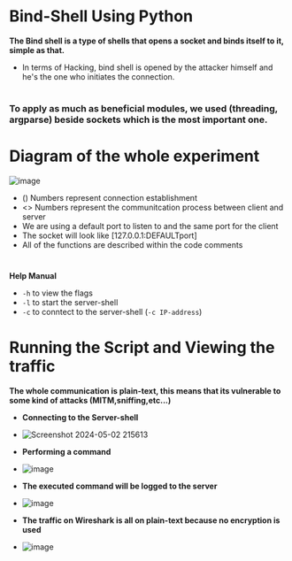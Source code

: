 # Bind-Shell Using Python

**The Bind shell is a type of shells that opens a socket and binds itself to it, simple as that.**

- In terms of Hacking, bind shell is opened by the attacker himself and he's the one who initiates the connection.

#

### To apply as much as beneficial modules, we used (threading, argparse) beside sockets which is the most important one.


# Diagram of the whole experiment

![image](https://github.com/AwsGhanem/Bind-Shell/assets/123994471/c786b480-26aa-438f-b09b-b592ab2d0915)

- () Numbers represent connection establishment
- <> Numbers represent the communitcation process between client and server
- We are using a default port to listen to and the same port for the client
- The socket will look like [127.0.0.1:DEFAULTport]
- All of the functions are described within the code comments
#

**Help Manual** 
- `-h` to view the flags
- `-l` to start the server-shell
- `-c` to conntect to the server-shell (`-c IP-address`)

# Running the Script and Viewing the traffic 
**The whole communication is plain-text, this means that its vulnerable to some kind of attacks (MITM,sniffing,etc...)**

- **Connecting to the Server-shell**
- ![Screenshot 2024-05-02 215613](https://github.com/AwsGhanem/Bind-Shell/assets/123994471/ca9a5db7-9d7e-4542-8fd6-2f9b6dd67778)

- **Performing a command**
- ![image](https://github.com/AwsGhanem/Bind-Shell/assets/123994471/9841515e-f025-4a15-ba84-1507124eabe8)

- **The executed command will be logged to the server**
- ![image](https://github.com/AwsGhanem/Bind-Shell/assets/123994471/3894b015-ed79-48f3-8793-ebff8f4076eb)

- **The traffic on Wireshark is all on plain-text because no encryption is used**

- ![image](https://github.com/AwsGhanem/Bind-Shell/assets/123994471/62871f00-b49c-4669-8200-1b45dfa288e0)





